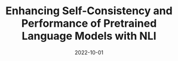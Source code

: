 ---
title: "Enhancing Self-Consistency and Performance of Pretrained Language Models with NLI"

authors:
- Eric Mitchell
- Joseph J. Noh
- Siyan Li
- William S. Armstrong
- Ananth Agarwal
- Patrick Liu
- Chelsea Finn
- Christopher D. Manning

date: "2022-10-01"

publication: "EMNLP (Oral; <4% submitted papers)"

links:
    pdf: https://aclanthology.org/2022.emnlp-main.115.pdf
    website: https://ericmitchell.ai/emnlp-2022-concord/
---